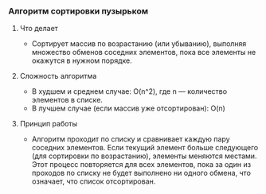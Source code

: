 
### Алгоритм сортировки пузырьком

1. Что делает
	- Сортирует массив по возрастанию (или убыванию), выполняя множество обменов соседних элементов, пока все элементы не окажутся в нужном порядке.

2. Сложность алгоритма
	- В худшем и среднем случае: O(n^2), где n — количество элементов в списке.
	- В лучшем случае (если массив уже отсортирован): O(n)

3. Принцип работы
	- Алгоритм проходит по списку и сравнивает каждую пару соседних элементов. Если текущий элемент больше следующего (для сортировки по возрастанию), элементы меняются местами. Этот процесс повторяется для всех элементов, пока за один из проходов по списку не будет выполнено ни одного обмена, что означает, что список отсортирован.
